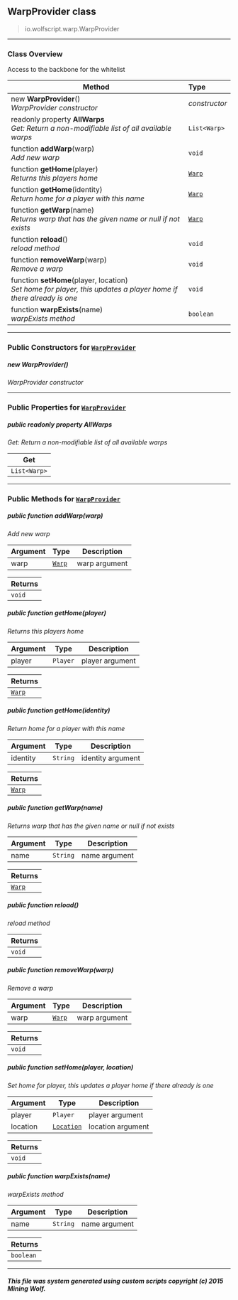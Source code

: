 ## WarpProvider __class__

>io.wolfscript.warp.WarpProvider

---

### Class Overview

Access to the backbone for the whitelist

Method | Type   
--- | :--- 
new __WarpProvider__() <br> _WarpProvider constructor_ | _constructor_
 readonly property __AllWarps__ <br> _Get: Return a non-modifiable list of all available warps_ | `List<Warp>`
 function __addWarp__(warp) <br> _Add new warp_ | `void`
 function __getHome__(player) <br> _Returns this players home_ | [`Warp`](Warp.md)
 function __getHome__(identity) <br> _Return home for a player with this name_ | [`Warp`](Warp.md)
 function __getWarp__(name) <br> _Returns warp that has the given name or null if not exists_ | [`Warp`](Warp.md)
 function __reload__() <br> _reload method_ | `void`
 function __removeWarp__(warp) <br> _Remove a warp_ | `void`
 function __setHome__(player, location) <br> _Set home for player, this updates a player home if there already is one_ | `void`
 function __warpExists__(name) <br> _warpExists method_ | `boolean`



---

### Public Constructors for [`WarpProvider`](WarpProvider.md)

##### <a id='warpprovider'></a>new __WarpProvider__() 

_WarpProvider constructor_


---

### Public Properties for [`WarpProvider`](WarpProvider.md)

##### <a id='allwarps'></a>public  readonly property __AllWarps__

_Get: Return a non-modifiable list of all available warps_

Get | 
--- | 
`List<Warp>` |



---

### Public Methods for [`WarpProvider`](WarpProvider.md)

##### <a id='addwarp'></a>public  function __addWarp__(warp)

_Add new warp_

Argument | Type | Description  
--- | --- | --- 
warp | [`Warp`](Warp.md) | warp argument

Returns | 
--- | 
`void` |


##### <a id='gethome'></a>public  function __getHome__(player)

_Returns this players home_

Argument | Type | Description  
--- | --- | --- 
player | `Player` | player argument

Returns | 
--- | 
[`Warp`](Warp.md) |


##### <a id='gethome'></a>public  function __getHome__(identity)

_Return home for a player with this name_

Argument | Type | Description  
--- | --- | --- 
identity | `String` | identity argument

Returns | 
--- | 
[`Warp`](Warp.md) |


##### <a id='getwarp'></a>public  function __getWarp__(name)

_Returns warp that has the given name or null if not exists_

Argument | Type | Description  
--- | --- | --- 
name | `String` | name argument

Returns | 
--- | 
[`Warp`](Warp.md) |


##### <a id='reload'></a>public  function __reload__()

_reload method_

Returns | 
--- | 
`void` |


##### <a id='removewarp'></a>public  function __removeWarp__(warp)

_Remove a warp_

Argument | Type | Description  
--- | --- | --- 
warp | [`Warp`](Warp.md) | warp argument

Returns | 
--- | 
`void` |


##### <a id='sethome'></a>public  function __setHome__(player, location)

_Set home for player, this updates a player home if there already is one_

Argument | Type | Description  
--- | --- | --- 
player | `Player` | player argument
location | [`Location`](../api/world/position/Location.md) | location argument

Returns | 
--- | 
`void` |


##### <a id='warpexists'></a>public  function __warpExists__(name)

_warpExists method_

Argument | Type | Description  
--- | --- | --- 
name | `String` | name argument

Returns | 
--- | 
`boolean` |


---


##### This file was system generated using custom scripts copyright (c) 2015 Mining Wolf.
	


